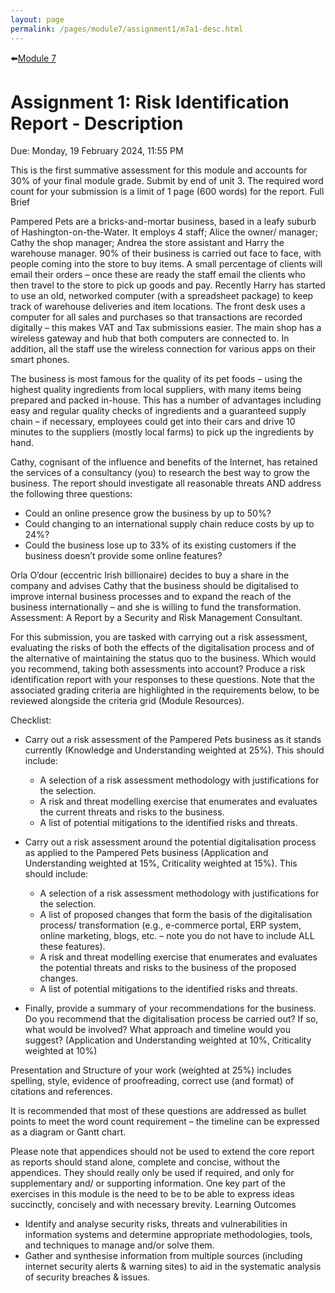 ```yaml
---
layout: page
permalink: /pages/module7/assignment1/m7a1-desc.html
---
```


⬅️[Module 7](/pages/module7.html)

# Assignment 1: Risk Identification Report - Description


Due: Monday, 19 February 2024, 11:55 PM

This is the first summative assessment for this module and accounts for 30% of your final module grade. Submit by end of unit 3. The required word count for your submission is a limit of 1 page (600 words) for the report.
Full Brief

Pampered Pets are a bricks-and-mortar business, based in a leafy suburb of Hashington-on-the-Water. It employs 4 staff; Alice the owner/ manager; Cathy the shop manager; Andrea the store assistant and Harry the warehouse manager. 90% of their business is carried out face to face, with people coming into the store to buy items. A small percentage of clients will email their orders – once these are ready the staff email the clients who then travel to the store to pick up goods and pay. Recently Harry has started to use an old, networked computer (with a spreadsheet package) to keep track of warehouse deliveries and item locations. The front desk uses a computer for all sales and purchases so that transactions are recorded digitally – this makes VAT and Tax submissions easier. The main shop has a wireless gateway and hub that both computers are connected to. In addition, all the staff use the wireless connection for various apps on their smart phones.

The business is most famous for the quality of its pet foods – using the highest quality ingredients from local suppliers, with many items being prepared and packed in-house. This has a number of advantages including easy and regular quality checks of ingredients and a guaranteed supply chain – if necessary, employees could get into their cars and drive 10 minutes to the suppliers (mostly local farms) to pick up the ingredients by hand.

Cathy, cognisant of the influence and benefits of the Internet, has retained the services of a consultancy (you) to research the best way to grow the business. The report should investigate all reasonable threats AND address the following three questions:

- Could an online presence grow the business by up to 50%?
- Could changing to an international supply chain reduce costs by up to 24%?
- Could the business lose up to 33% of its existing customers if the business doesn’t provide some online features?

Orla O’dour (eccentric Irish billionaire) decides to buy a share in the company and advises Cathy that the business should be digitalised to improve internal business processes and to expand the reach of the business internationally – and she is willing to fund the transformation.
Assessment: A Report by a Security and Risk Management Consultant.

For this submission, you are tasked with carrying out a risk assessment, evaluating the risks of both the effects of the digitalisation process and of the alternative of maintaining the status quo to the business. Which would you recommend, taking both assessments into account? Produce a risk identification report with your responses to these questions. Note that the associated grading criteria are highlighted in the requirements below, to be reviewed alongside the criteria grid (Module Resources).

Checklist:

- Carry out a risk assessment of the Pampered Pets business as it stands currently (Knowledge and Understanding weighted at 25%). This should include:
    - A selection of a risk assessment methodology with justifications for the selection.
    - A risk and threat modelling exercise that enumerates and evaluates the current threats and risks to the business.
    - A list of potential mitigations to the identified risks and threats.

- Carry out a risk assessment around the potential digitalisation process as applied to the Pampered Pets business (Application and Understanding weighted at 15%, Criticality weighted at 15%). This should include:
    - A selection of a risk assessment methodology with justifications for the selection.
    - A list of proposed changes that form the basis of the digitalisation process/ transformation (e.g., e-commerce portal, ERP system, online marketing, blogs, etc. – note you do not have to include ALL these features).
    - A risk and threat modelling exercise that enumerates and evaluates the potential threats and risks to the business of the proposed changes.
    - A list of potential mitigations to the identified risks and threats.

- Finally, provide a summary of your recommendations for the business. Do you recommend that the digitalisation process be carried out? If so, what would be involved? What approach and timeline would you suggest? (Application and Understanding weighted at 10%, Criticality weighted at 10%)

Presentation and Structure of your work (weighted at 25%) includes spelling, style, evidence of proofreading, correct use (and format) of citations and references.

It is recommended that most of these questions are addressed as bullet points to meet the word count requirement – the timeline can be expressed as a diagram or Gantt chart.

Please note that appendices should not be used to extend the core report as reports should stand alone, complete and concise, without the appendices. They should really only be used if required, and only for supplementary and/ or supporting information. One key part of the exercises in this module is the need to be to be able to express ideas succinctly, concisely and with necessary brevity.
Learning Outcomes

- Identify and analyse security risks, threats and vulnerabilities in information systems and determine appropriate methodologies, tools, and techniques to manage and/or solve them.
- Gather and synthesise information from multiple sources (including internet security alerts & warning sites) to aid in the systematic analysis of security breaches & issues.
